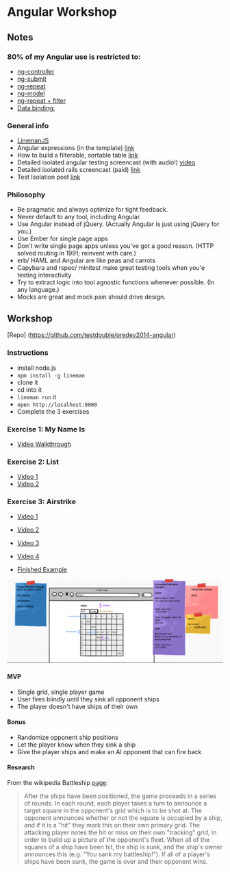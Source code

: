 # Angular Workshop
## Notes

### 80% of my Angular use is restricted to:
* [ng-controller](https://docs.angularjs.org/guide/controller)
* [ng-submit](https://docs.angularjs.org/api/ng/directive/ngSubmit)
* [ng-repeat](https://docs.angularjs.org/api/ng/directive/ngRepeat)
* [ng-model](https://docs.angularjs.org/api/ng/directive/ngModel)
* [ng-repeat + filter](https://egghead.io/lessons/angularjs-ngrepeat-and-filtering-data)
* [Data binding:](https://docs.angularjs.org/guide/databinding)


### General info
* [LinemanJS](http://linemanjs.com/)
* Angular expressions (in the template) [link](https://docs.angularjs.org/guide/expression)
* How to build a filterable, sortable table  [link](http://blog.testdouble.com/posts/2013-12-06-angular-onramp.html)
* Detailed isolated angular testing screencast (with audio!) [video](http://blog.testdouble.com/posts/2014-07-17-test-angular-like-it-was-made-out-of-javascript.html)
* Detailed isolated rails screencast (paid) [link](https://www.destroyallsoftware.com/screencasts/catalog/extracting-domain-objects)
* Test Isolation post [link](https://www.destroyallsoftware.com/blog/2014/test-isolation-is-about-avoiding-mocks)


### Philosophy
* Be pragmatic and always optimize for tight feedback.
* Never default to any tool, including Angular.
* Use Angular instead of jQuery. (Actually Angular is just using jQuery for you.)
* Use Ember for single page apps
* Don't write single page apps unless you've got a good reason. (HTTP solved routing in 1991; reinvent with care.)
* erb/ HAML and Angular are like peas and carrots
* Capybara and rspec/ minitest make great testing tools when you'e testing interactivity
* Try to extract logic into tool agnostic functions whenever possible. (In any language.)
* Mocks are great and mock pain should drive design.


## Workshop

[Repo] (https://github.com/testdouble/oredev2014-angular)

### Instructions
* install node.js
* `npm install -g lineman`
* clone it
* cd into it
* `lineman run` it
* `open http://localhost:8000`
* Complete the 3 exercises

### Exercise 1: My Name Is
* [Video Walkthrough](http://youtu.be/Uf4wsJZtxBY)

### Exercise 2: List
* [Video 1](http://youtu.be/IAS_7gAR-Y0)
* [Video 2](http://youtu.be/KGHJYR58CQk)


### Exercise 3: Airstrike
* [Video 1](http://youtu.be/32-mf9TLpZ4)
* [Video 2](http://youtu.be/48q8aEqzD3c)
* [Video 3](http://youtu.be/BACQF1ydHFs)
* [Video 4](http://youtu.be/2uqwy8lzk_4)

* [Finished Example](https://github.com/testdouble/railsconf-test-drive-javascript/tree/master/02a_lineman_finish)


![Mockup](/mockup.png?raw=true)

#### MVP
* Single grid, single player game
* User fires blindly until they sink all opponent ships
* The player doesn't have ships of their own

#### Bonus
* Randomize opponent ship positions
* Let the player know when they sink a ship
* Give the player ships and make an AI opponent that can fire back

#### Research

From the wikipedia Battleship [page](http://en.wikipedia.org/wiki/Battleship_(game)):

>After the ships have been positioned, the game proceeds in a series of rounds. In each round, each player takes a turn to announce a target square in the opponent's grid which is to be shot at. The opponent announces whether or not the square is occupied by a ship, and if it is a "hit" they mark this on their own primary grid. The attacking player notes the hit or miss on their own "tracking" grid, in order to build up a picture of the opponent's fleet.
When all of the squares of a ship have been hit, the ship is sunk, and the ship's owner announces this (e.g. "You sank my battleship!"). If all of a player's ships have been sunk, the game is over and their opponent wins.

